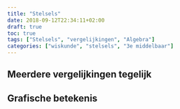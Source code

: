 ```yaml
---
title: "Stelsels"
date: 2018-09-12T22:34:11+02:00
draft: true
toc: true
tags: ["Stelsels", "vergelijkingen", "Algebra"]
categories: ["wiskunde", "stelsels", "3e middelbaar"]
---
```

## Meerdere vergelijkingen tegelijk
## Grafische betekenis
